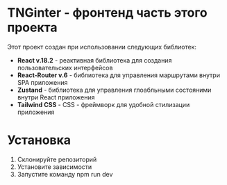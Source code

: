# TNGinter - фронтенд часть этого проекта

Этот проект создан при использовании следующих библиотек:

- **React v.18.2** - реактивная библиотека для создания пользовательских интерфейсов
- **React-Router v.6** - библиотека для управления маршрутами внутри SPA приложения
- **Zustand** - библиотека для управления глоабльными состояними внутри React приложения
- **Tailwind CSS** - CSS - фреймворк для удобной стилизации приложения

# Установка

1. Склонируйте репозиторий
2. Установите зависимости
3. Запустите команду npm run dev
